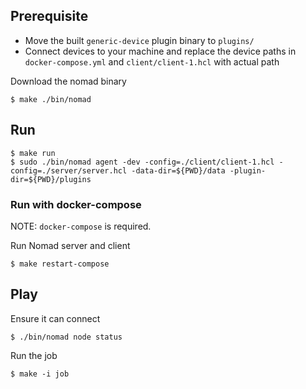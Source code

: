 ## Prerequisite

- Move the built `generic-device` plugin binary to `plugins/`
- Connect devices to your machine and replace the device paths in `docker-compose.yml` and `client/client-1.hcl` with actual path

Download the nomad binary

```
$ make ./bin/nomad
```

## Run

```
$ make run
$ sudo ./bin/nomad agent -dev -config=./client/client-1.hcl -config=./server/server.hcl -data-dir=${PWD}/data -plugin-dir=${PWD}/plugins
```

### Run with docker-compose
NOTE: `docker-compose` is required.

Run Nomad server and client

```
$ make restart-compose
```

## Play

Ensure it can connect

```
$ ./bin/nomad node status
```

Run the job

```
$ make -i job
```

